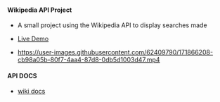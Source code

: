 #### Wikipedia API Project
 
- A small project using the Wikipedia API to display searches made
- <a target="_blank" href="https://nelson-guerra-tech.github.io/Wiki-Search/">Live Demo</a>

- https://user-images.githubusercontent.com/62409790/171866208-cb98a05b-80f7-4aa4-87d8-0db5d1003d47.mp4



#### API DOCS

- [wiki docs](https://www.mediawiki.org/wiki/API:Main_page)
